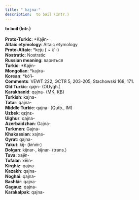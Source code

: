 ```yaml
---
title: " kajna-"
description:  to boil (Intr.)
---
```

<p data-pagefind-weight="0.5">
<strong> to boil (Intr.)</strong><br><br>
<strong>Proto-Turkic</strong>:  *Kạjɨn-<br>
<strong>Altaic etymology</strong>:  Altaic etymology<br>
<strong> Proto-Altaic</strong>:  *keju ( ~ k`-)<br>
<strong>Nostratic</strong>:  Nostratic<br>
<strong>Russian meaning</strong>:  вариться<br>
<strong>Turkic</strong>:  *Kạjɨn-<br>
<strong>Mongolian</strong>:  *kajira-<br>
<strong>Korean</strong>:  *kò'ɨ̀-<br>
<strong>Comments</strong>:  VEWT 222, ЭСТЯ 5, 203-205, Stachowski 168, 171.<br>
<strong>Old Turkic</strong>:  qajɨn- (OUygh.)<br>
<strong>Karakhanid</strong>:  qajna- (MK, KB)<br>
<strong>Turkish</strong>:  kajna-<br>
<strong>Tatar</strong>:  qajna-<br>
<strong>Middle Turkic</strong>:  qajna- (Qutb., IM)<br>
<strong>Uzbek</strong>:  qɛjnɛ-<br>
<strong>Uighur</strong>:  qajna-<br>
<strong>Azerbaidzhan</strong>:  Gajna-<br>
<strong>Turkmen</strong>:  Gajna-<br>
<strong>Khakassian</strong>:  xajna-<br>
<strong>Oyrat</strong>:  qajna-<br>
<strong>Yakut</strong>:  kɨ̄j- (kɨńńɨ-)<br>
<strong>Dolgan</strong>:  kɨjnar-, kɨ̄jnar- (trans.)<br>
<strong>Tuva</strong>:  xajɨn-<br>
<strong>Tofalar</strong>:  xēin-<br>
<strong>Kirghiz</strong>:  qajna-<br>
<strong>Kazakh</strong>:  qajna-<br>
<strong>Noghai</strong>:  qajna-<br>
<strong>Bashkir</strong>:  qajna-<br>
<strong>Gagauz</strong>:  qajna-<br>
<strong>Karakalpak</strong>:  qajna-<br>

</p>
